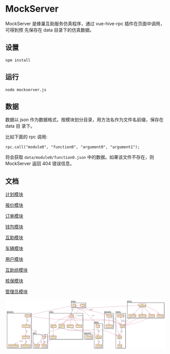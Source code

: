 MockServer
==========

MockServer 是蜂巢互助服务仿真程序，通过 vue-hive-rpc 插件在页面中调用，可得到预
先保存在 data 目录下的仿真数据。

设置
----

    npm install


运行
----

    node mockserver.js

数据
----

数据以 json 作为数据格式，按模块划分目录，用方法名作为文件名前缀，保存在 data 目
录下。

比如下面的 rpc 调用:

    rpc.call("module0", "function0", "argument0", "argument1");

将会获取 `data/module0/function0.json` 中的数据。如果该文件不存在，则 MockServer
返回 404 错误信息。

文档
----

[计划模块](doc/plan.md)

[报价模块](doc/quotation.md)

[订单模块](doc/order.md)

[钱包模块](doc/wallet.md)

[互助模块](doc/mutual-aid.md)

[车辆模块](doc/vehicle.md)

[用户模块](doc/profile.md)

[互助组模块](doc/group.md)

[核保模块](doc/underwrite.md)

[管理员模块](doc/operator.md)

![模块结构图](img/models.png)
